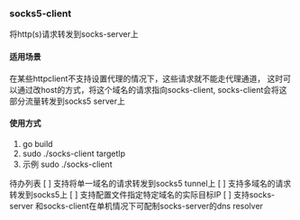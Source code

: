 ### socks5-client
将http(s)请求转发到socks-server上

#### 适用场景
在某些httpclient不支持设置代理的情况下，这些请求就不能走代理通道，
这时可以通过改host的方式，将这个域名的请求指向socks-client,
socks-client会将这部分流量转发到socks5 server上

#### 使用方式
1. go build 
2. sudo ./socks-client targetIp
3. 示例 sudo ./socks-client 

待办列表
[ ] 支持将单一域名的请求转发到socks5 tunnel上
[ ] 支持多域名的请求转发到socks5上
[ ] 支持配置文件指定特定域名的实际目标IP
[ ] 支持socks-server 和socks-client在单机情况下可配制socks-server的dns resolver 

